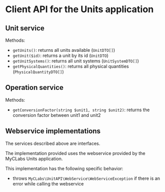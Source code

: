 # Client API for the Units application

## Unit service

Methods:

- `getUnits()`: returns all units available (`UnitDTO[]`)
- `getUnit($id)`: returns a unit by its id (`UnitDTO`)
- `getUnitSystems()`: returns all unit systems (`UnitSystemDTO[]`)
- `getPhysicalQuantities()`: returns all physical quantities (`PhysicalQuantityDTO[]`)

## Operation service

Methods:

- `getConversionFactor(string $unit1, string $unit2)`: returns the conversion factor between unit1 and unit2

## Webservice implementations

The services described above are interfaces.

The implementation provided uses the webservice provided by the MyCLabs Units application.

This implementation has the following specific behavior:

- throws `MyCLabs\UnitAPI\WebService\WebServiceException` if there is an error while calling the webservice
